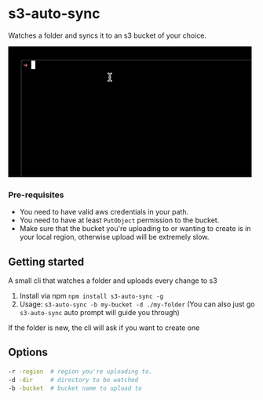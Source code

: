 # s3-auto-sync

Watches a folder and syncs it to an s3 bucket of your choice. 

![demo](s3-auto-sync.gif)

### Pre-requisites

- You need to have valid aws credentials in your path.
- You need to have at least `PutObject` permission to the bucket.
- Make sure that the bucket you're uploading to or wanting to create is in your local region, otherwise upload will be extremely slow.

## Getting started

A small cli that watches a folder and uploads every change to s3

1. Install via npm `npm install s3-auto-sync -g`
2. Usage: `s3-auto-sync -b my-bucket -d ./my-folder` (You can also just go `s3-auto-sync` auto prompt will guide you through)

If the folder is new, the cli will ask if you want to create one

## Options

```sh
-r -region  # region you're uploading to.
-d -dir     # directory to be watched
-b -bucket  # bucket name to upload to
```
